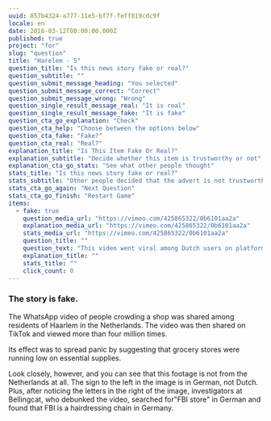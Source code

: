 ```yaml
---
uuid: 857b4324-a777-11e5-bf7f-feff819cdc9f
locale: en
date: 2016-03-12T00:00:00.000Z
published: true
project: "for"
slug: "question"
title: "Harelem - 5"
question_title: "Is this news story fake or real?"
question_subtitle: ""
question_submit_message_heading: "You selected"
question_submit_message_correct: "Correct"
question_submit_message_wrong: "Wrong"
question_single_result_message_real: "It is real"
question_single_result_message_fake: "It is fake"
question_cta_go_explanation: "Check"
question_cta_help: "Choose between the options below"
question_cta_fake: "Fake?"
question_cta_real: "Real?"
explanation_title: "Is This Item Fake Or Real?"
explanation_subtitle: "Decide whether this item is trustworthy or not"
explanation_cta_go_stats: "See what other people thought"
stats_title: "Is this news story fake or real?"
stats_subtitle: "Other people decided that the advert is not trustworthy"
stats_cta_go_again: "Next Question"
stats_cta_go_finish: "Restart Game"
items:
  - fake: true
    question_media_url: "https://vimeo.com/425865322/0b6101aa2a"
    explanation_media_url: "https://vimeo.com/425865322/0b6101aa2a"
    stats_media_url: "https://vimeo.com/425865322/0b6101aa2a"
    question_title: ""
    question_text: "This video went viral among Dutch users on platforms such as Tiktok and WhatsApp in March 2020 at the start of the COVID-19 pandemic in Europe."
    explanation_title: ""
    stats_title: ""
    click_count: 0
---
```

### The story is fake.

The WhatsApp video of people crowding a shop was shared among residents of Haarlem in the Netherlands. The video was then shared on TikTok and viewed more than four million times. 

Its effect was to spread panic by suggesting that grocery stores were running low on essential supplies. 

Look closely, however, and you can see that this footage is not from the Netherlands at all. The sign to the left in the image is in German, not Dutch. Plus, after noticing the letters in the right of the image, investigators at Bellingcat, who debunked the video, searched for"FBI store" in German and found that FBI is a hairdressing chain in Germany. 